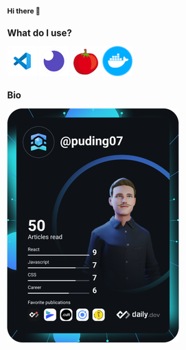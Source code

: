 
### Hi there 👋
## What do I use?
<a href="https://code.visualstudio.com/"><img src="https://github.com/Puding07/Puding07/blob/resources/vs.png?raw=true" width="70" alt="docker"/></a>	<a href="https://insomnia.rest/"><img src="https://github.com/Puding07/Puding07/blob/resources/insomnia.png?raw=true" width="70" alt="docker"/></a>	<a href="https://pomodoro.artonwork.com/"><img src="https://github.com/Puding07/Puding07/blob/resources/pomodoro.png?raw=true" width="70" alt="docker"/></a>	<a href="https://www.docker.com/"><img src="https://github.com/Puding07/Puding07/blob/resources/ddvp.png?raw=true" width="70" alt="docker"/></a>

## Bio
<a href="https://app.daily.dev/puding07"><img src="https://github.com/Puding07/Puding07/raw/main/devcard.svg" width="400" alt="Aaron's Dev Card"/></a>

<!--
**Puding07/Puding07** is a ✨ _special_ ✨ repository because its `README.md` (this file) appears on your GitHub profile.

Here are some ideas to get you started:

- 🔭 I’m currently working on ...
- 🌱 I’m currently learning ...
- 👯 I’m looking to collaborate on ...
- 🤔 I’m looking for help with ...
- 💬 Ask me about ...
- 📫 How to reach me: ...
- 😄 Pronouns: ...
- ⚡ Fun fact: ...
-->
